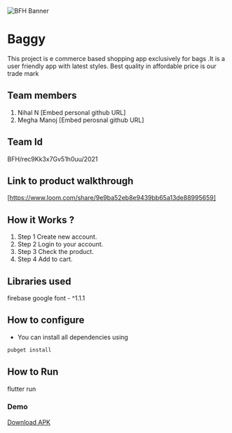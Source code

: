 ![BFH Banner](https://trello-attachments.s3.amazonaws.com/542e9c6316504d5797afbfb9/542e9c6316504d5797afbfc1/39dee8d993841943b5723510ce663233/Frame_19.png)

# Baggy
This project is e commerce based shopping app  exclusively for bags .It is a user friendly app with latest styles. Best quality in affordable price is our trade mark


## Team members
1. Nihal N [Embed personal github URL]
2. Megha Manoj [Embed perosnal github URL]

## Team Id
BFH/rec9Kk3x7Gv51h0uu/2021

## Link to product walkthrough
[https://www.loom.com/share/9e9ba52eb8e9439bb65a13de88995659]

## How it Works ?
1. Step 1 Create new account.
2. Step 2 Login to your account.
3. Step 3 Check the product.
4. Step 4 Add to cart. 


## Libraries used
firebase
google font - ^1.1.1

## How to configure
* You can install all dependencies using 
```sh
pubget install
```
## How to Run

flutter run

### Demo

<a href="https://drive.google.com/file/d/13RiyQmYfx3dp8-aAHIWmLAtZkYAbukWS/view?usp=sharing"> Download APK</a>
